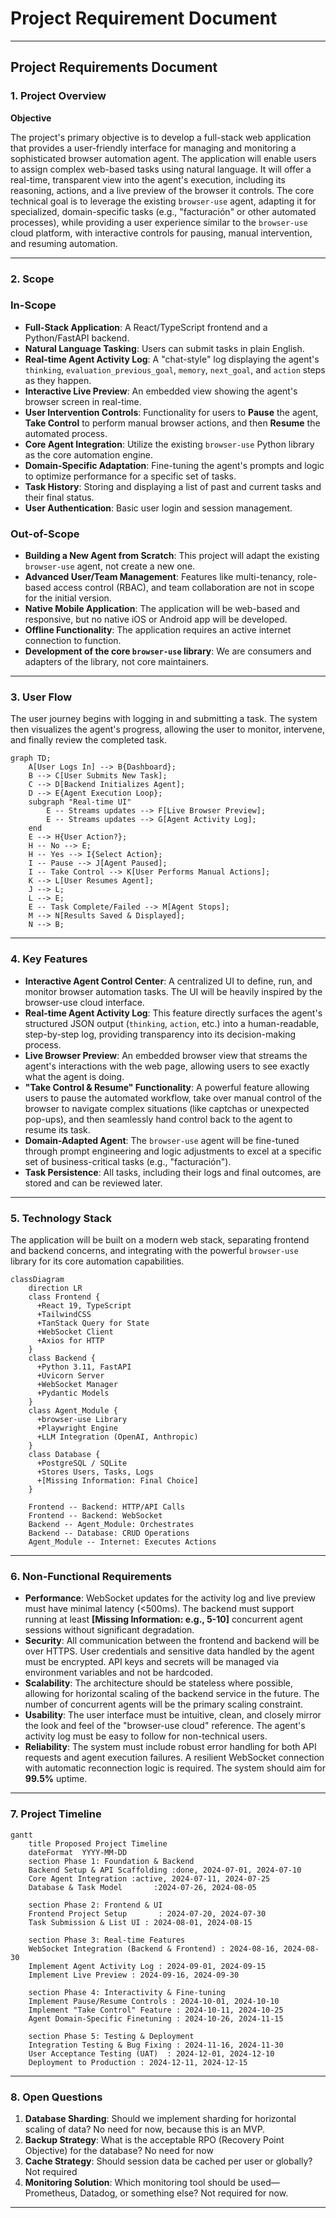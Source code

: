 # Project Requirement Document

---

## **Project Requirements Document**

### **1. Project Overview**

**Objective**

The project's primary objective is to develop a full-stack web application that provides a user-friendly interface for managing and monitoring a sophisticated browser automation agent. The application will enable users to assign complex web-based tasks using natural language. It will offer a real-time, transparent view into the agent's execution, including its reasoning, actions, and a live preview of the browser it controls. The core technical goal is to leverage the existing `browser-use` agent, adapting it for specialized, domain-specific tasks (e.g., "facturación" or other automated processes), while providing a user experience similar to the `browser-use` cloud platform, with interactive controls for pausing, manual intervention, and resuming automation.

---

### **2. Scope**

### **In-Scope**

- **Full-Stack Application**: A React/TypeScript frontend and a Python/FastAPI backend.
- **Natural Language Tasking**: Users can submit tasks in plain English.
- **Real-time Agent Activity Log**: A "chat-style" log displaying the agent's `thinking`, `evaluation_previous_goal`, `memory`, `next_goal`, and `action` steps as they happen.
- **Interactive Live Preview**: An embedded view showing the agent's browser screen in real-time.
- **User Intervention Controls**: Functionality for users to **Pause** the agent, **Take Control** to perform manual browser actions, and then **Resume** the automated process.
- **Core Agent Integration**: Utilize the existing `browser-use` Python library as the core automation engine.
- **Domain-Specific Adaptation**: Fine-tuning the agent's prompts and logic to optimize performance for a specific set of tasks.
- **Task History**: Storing and displaying a list of past and current tasks and their final status.
- **User Authentication**: Basic user login and session management.

### **Out-of-Scope**

- **Building a New Agent from Scratch**: This project will adapt the existing `browser-use` agent, not create a new one.
- **Advanced User/Team Management**: Features like multi-tenancy, role-based access control (RBAC), and team collaboration are not in scope for the initial version.
- **Native Mobile Application**: The application will be web-based and responsive, but no native iOS or Android app will be developed.
- **Offline Functionality**: The application requires an active internet connection to function.
- **Development of the core `browser-use` library**: We are consumers and adapters of the library, not core maintainers.

---

### **3. User Flow**

The user journey begins with logging in and submitting a task. The system then visualizes the agent's progress, allowing the user to monitor, intervene, and finally review the completed task.

```mermaid
graph TD;
    A[User Logs In] --> B{Dashboard};
    B --> C[User Submits New Task];
    C --> D[Backend Initializes Agent];
    D --> E{Agent Execution Loop};
    subgraph "Real-time UI"
        E -- Streams updates --> F[Live Browser Preview];
        E -- Streams updates --> G[Agent Activity Log];
    end
    E --> H{User Action?};
    H -- No --> E;
    H -- Yes --> I{Select Action};
    I -- Pause --> J[Agent Paused];
    I -- Take Control --> K[User Performs Manual Actions];
    K --> L[User Resumes Agent];
    J --> L;
    L --> E;
    E -- Task Complete/Failed --> M[Agent Stops];
    M --> N[Results Saved & Displayed];
    N --> B;

```

---

### **4. Key Features**

- **Interactive Agent Control Center**: A centralized UI to define, run, and monitor browser automation tasks. The UI will be heavily inspired by the browser-use cloud interface.
- **Real-time Agent Activity Log**: This feature directly surfaces the agent's structured JSON output (`thinking`, `action`, etc.) into a human-readable, step-by-step log, providing transparency into its decision-making process.
- **Live Browser Preview**: An embedded browser view that streams the agent's interactions with the web page, allowing users to see exactly what the agent is doing.
- **"Take Control & Resume" Functionality**: A powerful feature allowing users to pause the automated workflow, take over manual control of the browser to navigate complex situations (like captchas or unexpected pop-ups), and then seamlessly hand control back to the agent to resume its task.
- **Domain-Adapted Agent**: The `browser-use` agent will be fine-tuned through prompt engineering and logic adjustments to excel at a specific set of business-critical tasks (e.g., "facturación").
- **Task Persistence**: All tasks, including their logs and final outcomes, are stored and can be reviewed later.

---

### **5. Technology Stack**

The application will be built on a modern web stack, separating frontend and backend concerns, and integrating with the powerful `browser-use` library for its core automation capabilities.

```mermaid
classDiagram
    direction LR
    class Frontend {
      +React 19, TypeScript
      +TailwindCSS
      +TanStack Query for State
      +WebSocket Client
      +Axios for HTTP
    }
    class Backend {
      +Python 3.11, FastAPI
      +Uvicorn Server
      +WebSocket Manager
      +Pydantic Models
    }
    class Agent_Module {
      +browser-use Library
      +Playwright Engine
      +LLM Integration (OpenAI, Anthropic)
    }
    class Database {
      +PostgreSQL / SQLite
      +Stores Users, Tasks, Logs
      +[Missing Information: Final Choice]
    }

    Frontend -- Backend: HTTP/API Calls
    Frontend -- Backend: WebSocket
    Backend -- Agent_Module: Orchestrates
    Backend -- Database: CRUD Operations
    Agent_Module -- Internet: Executes Actions
```

---

### **6. Non-Functional Requirements**

- **Performance**: WebSocket updates for the activity log and live preview must have minimal latency (<500ms). The backend must support running at least **[Missing Information: e.g., 5-10]** concurrent agent sessions without significant degradation.
- **Security**: All communication between the frontend and backend will be over HTTPS. User credentials and sensitive data handled by the agent must be encrypted. API keys and secrets will be managed via environment variables and not be hardcoded.
- **Scalability**: The architecture should be stateless where possible, allowing for horizontal scaling of the backend service in the future. The number of concurrent agents will be the primary scaling constraint.
- **Usability**: The user interface must be intuitive, clean, and closely mirror the look and feel of the "browser-use cloud" reference. The agent's activity log must be easy to follow for non-technical users.
- **Reliability**: The system must include robust error handling for both API requests and agent execution failures. A resilient WebSocket connection with automatic reconnection logic is required. The system should aim for **99.5%** uptime.

---

### **7. Project Timeline**

```mermaid
gantt
    title Proposed Project Timeline
    dateFormat  YYYY-MM-DD
    section Phase 1: Foundation & Backend
    Backend Setup & API Scaffolding :done, 2024-07-01, 2024-07-10
    Core Agent Integration :active, 2024-07-11, 2024-07-25
    Database & Task Model       :2024-07-26, 2024-08-05

    section Phase 2: Frontend & UI
    Frontend Project Setup       : 2024-07-20, 2024-07-30
    Task Submission & List UI : 2024-08-01, 2024-08-15

    section Phase 3: Real-time Features
    WebSocket Integration (Backend & Frontend) : 2024-08-16, 2024-08-30
    Implement Agent Activity Log : 2024-09-01, 2024-09-15
    Implement Live Preview : 2024-09-16, 2024-09-30

    section Phase 4: Interactivity & Fine-tuning
    Implement Pause/Resume Controls : 2024-10-01, 2024-10-10
    Implement "Take Control" Feature : 2024-10-11, 2024-10-25
    Agent Domain-Specific Finetuning : 2024-10-26, 2024-11-15

    section Phase 5: Testing & Deployment
    Integration Testing & Bug Fixing : 2024-11-16, 2024-11-30
    User Acceptance Testing (UAT)  : 2024-12-01, 2024-12-10
    Deployment to Production : 2024-12-11, 2024-12-15

```

---

### **8. Open Questions**

1. **Database Sharding**: Should we implement sharding for horizontal scaling of data?
No need for now, because this is an MVP.
2. **Backup Strategy**: What is the acceptable RPO (Recovery Point Objective) for the database?
No need for now
3. **Cache Strategy**: Should session data be cached per user or globally?
Not required
4. **Monitoring Solution**: Which monitoring tool should be used—Prometheus, Datadog, or something else?
Not required for now.

---